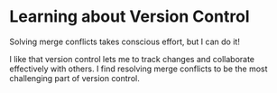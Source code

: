 # Learning about Version Control
Solving merge conflicts takes conscious effort, but I can do it!

I like that version control lets me to track changes and collaborate effectively with others. I find resolving merge conflicts to be the most challenging part of version control.


